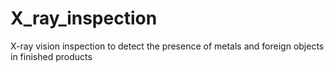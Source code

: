 # X_ray_inspection
X-ray vision inspection to detect the presence of metals and foreign objects in finished products
